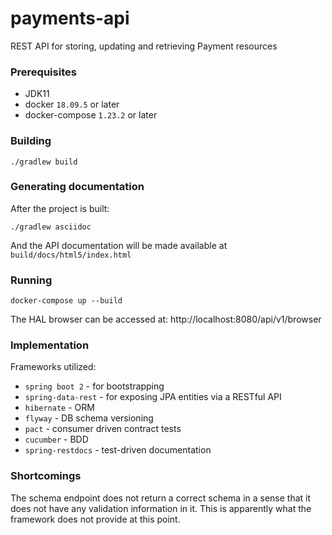 # payments-api

REST API for storing, updating and retrieving Payment resources

### Prerequisites

- JDK11
- docker `18.09.5` or later
- docker-compose `1.23.2` or later


### Building

`./gradlew build`

### Generating documentation

After the project is built:

`./gradlew asciidoc`

And the API documentation will be made available at `build/docs/html5/index.html`

### Running

`docker-compose up --build`

The HAL browser can be accessed at: http://localhost:8080/api/v1/browser


### Implementation

Frameworks utilized:
- `spring boot 2` - for bootstrapping
- `spring-data-rest` - for exposing JPA entities via a RESTful API
- `hibernate` - ORM
- `flyway` - DB schema versioning
- `pact` - consumer driven contract tests
- `cucumber` - BDD
- `spring-restdocs` - test-driven documentation

### Shortcomings

The schema endpoint does not return a correct schema in a sense that it does not have any validation information
in it. This is apparently what the framework does not provide at this point.

